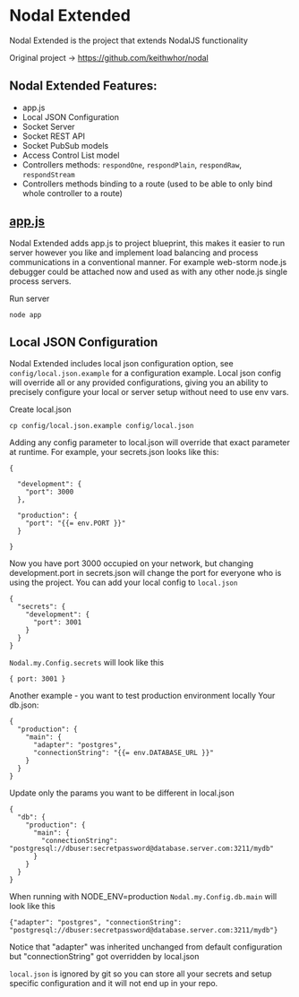 
# Nodal Extended

Nodal Extended is the project that extends NodalJS functionality

Original project -> https://github.com/keithwhor/nodal

## Nodal Extended Features:

* <a name="appjs">app.js</a>
* Local JSON Configuration
* Socket Server
* Socket REST API
* Socket PubSub models
* Access Control List model
* Controllers methods: `respondOne`, `respondPlain`, `respondRaw`, `respondStream`
* Controllers methods binding to a route (used to be able to only bind whole controller to a route)

## [app.js](#appjs)

Nodal Extended adds app.js to project blueprint, this makes it easier to run server however you like and implement load balancing and process communications in a conventional manner.
For example web-storm node.js debugger could be attached now and used as with any other node.js single process servers.

Run server

```
node app
```

## Local JSON Configuration

Nodal Extended includes local json configuration option, see `config/local.json.example` for a configuration example.
Local json config will override all or any provided configurations, giving you an ability to precisely configure your local or server setup without need to use env vars.

Create local.json

```
cp config/local.json.example config/local.json
```

Adding any config parameter to local.json will override that exact parameter at runtime.
For example, your secrets.json looks like this:

```
{

  "development": {
    "port": 3000
  },

  "production": {
    "port": "{{= env.PORT }}"
  }

}

```

Now you have port 3000 occupied on your network, but changing development.port in secrets.json will change the port for everyone who is using the project.
You can add your local config to `local.json`

```
{
  "secrets": {
    "development": {
      "port": 3001
    }
  }
}
```

`Nodal.my.Config.secrets` will look like this

```
{ port: 3001 }
```

Another example - you want to test production environment locally
Your db.json:

```
{
  "production": {
    "main": {
      "adapter": "postgres",
      "connectionString": "{{= env.DATABASE_URL }}"
    }
  }
}
```

Update only the params you want to be different in local.json

```
{
  "db": {
    "production": {
      "main": {
        "connectionString": "postgresql://dbuser:secretpassword@database.server.com:3211/mydb"
      }
    }
  }
}
```

When running with NODE_ENV=production `Nodal.my.Config.db.main` will look like this

```
{"adapter": "postgres", "connectionString": "postgresql://dbuser:secretpassword@database.server.com:3211/mydb"}
```

Notice that "adapter" was inherited unchanged from default configuration but "connectionString" got overridden by local.json

`local.json` is ignored by git so you can store all your secrets and setup specific configuration and it will not end up in your repo.




